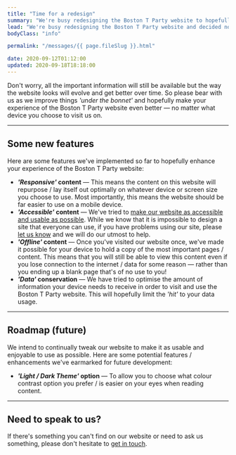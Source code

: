 ```yaml
---
title: "Time for a redesign"
summary: "We're busy redesigning the Boston T Party website to hopefully make your experience of the website even better."
lead: "We're busy redesigning the Boston T Party website and decided not to do it in one go."
bodyClass: "info"

permalink: "/messages/{{ page.fileSlug }}.html"

date: 2020-09-12T01:12:00
updated: 2020-09-18T18:18:00
---
```


Don't worry, all the important information will still be available but the way the website looks will evolve and get better over time. So please bear with us as we improve things *'under the bonnet'* and hopefully make your experience of the Boston T Party website even better &mdash; no matter what device you choose to visit us on.

---

## Some new features

Here are some features we've implemented so far to hopefully enhance your experience of the Boston T Party website:

* ***'Responsive'* content** &mdash; This means the content on this website will repurpose / lay itself out optimally on whatever device or screen size you choose to use. Most importantly, this means the website should be far easier to use on a mobile device.
* ***'Accessible'* content** &mdash; We've tried to [make our website as accessible and usable as possible][1]. While we know that it is impossible to design a site that everyone can use, if you have problems using our site, please [let us know][2] and we will do our utmost to help.
* ***'Offline'* content** &mdash; Once you've visited our website once, we've made it possible for your device to hold a copy of the most important pages / content. This means that you will still be able to view this content even if you lose connection to the internet / data for some reason &mdash; rather than you ending up a blank page that's of no use to you!
* ***'Data'* conservation** &mdash; We have tried to optimise the amount of information your device needs to receive in order to visit and use the Boston T Party website. This will hopefully limit the *'hit'* to your data usage.

---

## Roadmap (future)

We intend to continually tweak our website to make it as usable and enjoyable to use as possible. Here are some potential features / enhancements we've earmarked for future development:

* ***'Light / Dark Theme'* option** &mdash; To allow you to choose what colour contrast option you prefer / is easier on your eyes when reading content.

---

## Need to speak to us?

If there's something you can't find on our website or need to ask us something, please don't hesitate to [get in touch][2].

[1]: /accessibility
[2]: /contact
